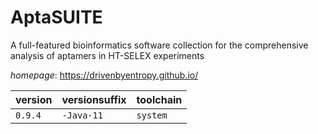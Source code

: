 # AptaSUITE

A full-featured bioinformatics software collection for the  comprehensive analysis of aptamers in HT-SELEX experiments

*homepage*: <https://drivenbyentropy.github.io/>

version | versionsuffix | toolchain
--------|---------------|----------
``0.9.4`` | ``-Java-11`` | ``system``
